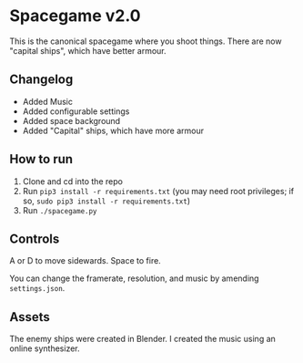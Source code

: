 # Spacegame v2.0

This is the canonical spacegame where you shoot things. There are now "capital ships", which have better armour.

## Changelog

- Added Music
- Added configurable settings
- Added space background
- Added "Capital" ships, which have more armour

## How to run

1. Clone and cd into the repo
2. Run `pip3 install -r requirements.txt` (you may need root privileges; if so, `sudo pip3 install -r requirements.txt`)
3. Run `./spacegame.py`

## Controls

A or D to move sidewards. Space to fire.

You can change the framerate, resolution, and music by amending `settings.json`.

## Assets

The enemy ships were created in Blender. I created the music using an online synthesizer.
